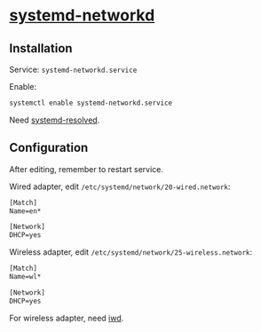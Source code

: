 # [systemd-networkd](https://wiki.archlinux.org/index.php/systemd-networkd)

## Installation

Service: `systemd-networkd.service`

Enable:

```sh
systemctl enable systemd-networkd.service
```

Need [systemd-resolved](Applications/System/systemd-resolved.md).

## Configuration

After editing, remember to restart service.

Wired adapter, edit `/etc/systemd/network/20-wired.network`:

```txt
[Match]
Name=en*

[Network]
DHCP=yes
```

Wireless adapter, edit `/etc/systemd/network/25-wireless.network`:

```txt
[Match]
Name=wl*

[Network]
DHCP=yes
```

For wireless adapter, need [iwd](Applications/System/iwd.md).

